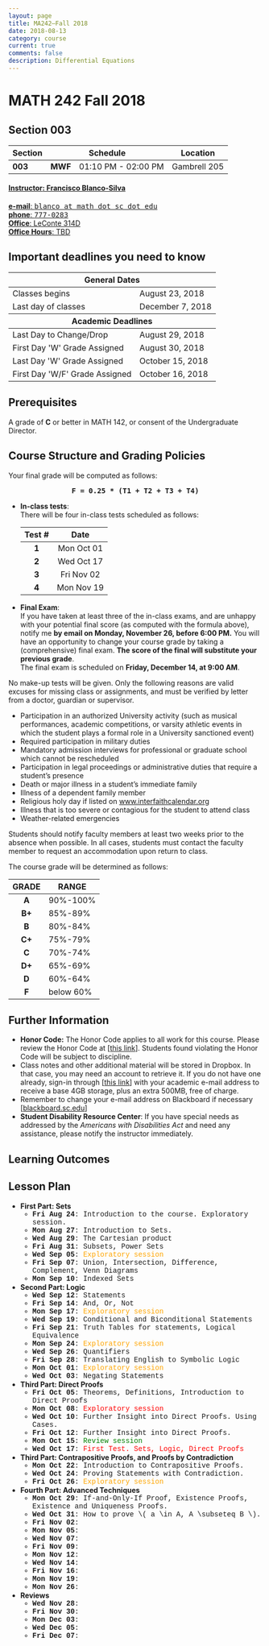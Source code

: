 ```yaml
---
layout: page
title: MA242—Fall 2018
date: 2018-08-13 
category: course
current: true  
comments: false
description: Differential Equations
---
```


# MATH 242 Fall 2018

## Section 003

<!-- Meeting Times -->

<div class="row">
	<div class="col-sm-2 col-lg-2"></div>
    <div class="col-sm-8 col-lg-8">
        <table class="table table-striped">
        <thead>
            <tr>
            	<th style="text-align:left;"><strong>Section</strong></th>
                <th style="text-align:center;" colspan="2"><strong>Schedule</strong></th>
                <th style="text-align:center;"><strong>Location</strong></th>
            </tr>
        </thead>
            <tr>
            	<td style="text-align:left;"><strong>003</strong></td>
                <td style="text-align:right;"><strong>MWF</strong></td>
                <td style="text-align:left;">01:10 PM - 02:00 PM</td>
                <td style="text-align:center;">Gambrell 205</td>
            </tr>
        </table>
    </div>
	<div class="col-sm-2 col-lg-2"></div>
</div>

<!-- Instructor information -->

<div class="row">
	<div class="col-sm-2 col-lg-2">
	</div>
	<div class="col-sm-8 col-lg-8">
		<div class="list-group">
            <a href="mailto:blanco@math.sc.edu" class="list-group-item">
                <h4 class="list-group-item-heading"><strong>Instructor</strong>: Francisco Blanco-Silva</h4>
                <p class="list-group-item-text">
                    <strong>e-mail</strong>: <tt>blanco at math dot sc dot edu</tt><br/>
                    <strong>phone</strong>: <tt>777-0283</tt><br/>
                    <strong>Office</strong>: LeConte 314D<br />
                    <strong>Office Hours</strong>: TBD
                </p>
            </a>
        </div>
	</div>	
	<div class="col-sm-2 col-lg-2">
	</div>
</div>



<!-- Textbook -->




## Important deadlines you need to know

<div class="row">
	<div class="col-sm-2 col-lg-2"></div>
	<div class="col-sm-8 col-lg-8">
		<table class="table table-striped">
			<thead>
				<tr>
					<th colspan="2">General Dates</th>
				</tr>
			</thead>
			<tbody>
				<tr>
					<td>Classes begins</td>
					<td>August 23, 2018</td>
				</tr>
				<tr>
					<td>Last day of classes</td>
					<td>December 7, 2018</td>
				</tr>
				<thead>
					<tr>
						<th colspan="2">Academic Deadlines</th>
					</tr>
				</thead>
				<tr>
					<td>Last Day to Change/Drop</td>
					<td>August 29, 2018</td>
				</tr>
				<tr>
					<td>First Day 'W' Grade Assigned</td>
					<td>August 30, 2018</td>
				</tr>
				<tr>
					<td>Last Day 'W' Grade Assigned</td>
					<td>October 15, 2018</td>
				</tr>
				<tr>
					<td>First Day 'W/F' Grade Assigned</td>
					<td>October 16, 2018</td>
				</tr>
			</tbody>
		</table>
	</div>
	<div class="col-sm-2 col-lg-2"></div>
</div>

## Prerequisites

A grade of **C** or better in MATH 142, or consent of the Undergraduate Director.

## Course Structure and Grading Policies

Your final grade will be computed as follows:

<div class="alert alert-warning" role="alert" style="text-align:center;">
    <strong><tt>F = 0.25 * (T1 + T2 + T3 + T4)</tt></strong>
</div>

<div class="row">
	<div class="col-sm-12 col-lg-12">
		<ul class="list-group">
			<li class="list-group-item">
			<strong>In-class tests</strong>:<br/>  
			There will be four in-class tests scheduled as follows:
				<div class="row">
					<div class="col-sm-4 col-lg-4">
					</div>
					<div class="col-sm-4 col-lg-4">
						<table class="table table-striped">
							<thead>
								<tr>
									<th>Test #</th>
									<th style="text-align: center;">Date</th>
								</tr>
							</thead>
							<tbody>
								<tr>
									<td align="center"><strong>1</strong></td>
									<td align="center">Mon Oct 01</td>
								</tr>
								<tr>
									<td align="center"><strong>2</strong></td>
									<td align="center">Wed Oct 17</td>
								</tr>
								<tr>
									<td align="center"><strong>3</strong></td>
									<td align="center">Fri Nov 02</td>
								</tr>
								<tr>
									<td align="center"><strong>4</strong></td>
									<td align="center">Mon Nov 19</td>
								</tr>
							</tbody>
						</table>
					</div>
					<div class="col-sm-4 col-lg-4">
					</div>
				</div>
			</li>
        	<li class="list-group-item">
        		<strong>Final Exam</strong>:<br/>
        		If you have taken at least three of the in-class exams, and are unhappy with your potential final score (as computed with the formula above), notify me <strong>by email on Monday, November 26, before 6:00 PM.</strong>  You will have an opportunity to change your course grade by taking a (comprehensive) final exam.  <strong>The score of the final will substitute your previous grade</strong>.<br/>
        		The final exam is scheduled on <strong>Friday, December 14, at 9:00 AM</strong>.
        	</li>
        </ul>
    </div>
</div>

<div class="alert alert-danger" role="alert">
    No make-up tests will be given. Only the following reasons are valid excuses for missing class or assignments, and must be verified by letter from a doctor, guardian or supervisor.
    <ul>
        <li> Participation in an authorized University activity (such as musical performances, academic competitions, or varsity athletic events in which the student plays a formal role in a University sanctioned event)</li>
        <li> Required participation in military duties</li>
        <li> Mandatory admission interviews for professional or graduate school which cannot be rescheduled</li>
        <li> Participation in legal proceedings or administrative duties that require a student’s presence</li>
        <li> Death or major illness in a student’s immediate family</li>
        <li> Illness of a dependent family member</li>
        <li> Religious holy day if listed on <a href="http://www.interfaithcalendar.org">www.interfaithcalendar.org</a></li>
        <li> Illness that is too severe or contagious for the student to attend class</li>
        <li> Weather-related emergencies</li>
    </ul>
    Students should notify faculty members at least two weeks prior to the absence when possible. In all cases, students must contact the faculty member to request an accommodation upon return to class.
</div>

The course grade will be determined as follows:

<div class="row">
    <div class="col-sm-4 col-lg-4">
    </div>
    <div class="col-sm-4 col-lg-4">
        <table class="table table-striped">
            <thead>
                <tr>
                    <th>GRADE</th>
                    <th>RANGE</th>
                </tr>
            </thead>
            <tbody>
                <tr>
                    <td align="center"><strong>A</strong></td>
                    <td>90%-100%</td>
                </tr>
                <tr>
                    <td align="center"><strong>B+</strong></td>
                    <td>85%-89%</td>
                </tr>
                <tr>
                    <td align="center"><strong>B</strong></td>
                    <td>80%-84%</td>
                </tr>
                <tr>
                    <td align="center"><strong>C+</strong></td>
                    <td>75%-79%</td>
                </tr>
                <tr>
                    <td align="center"><strong>C</strong></td>
                    <td>70%-74%</td>
                </tr>
                <tr>
                    <td align="center"><strong>D+</strong></td>
                    <td>65%-69%</td>
                </tr>
                <tr>
                    <td align="center"><strong>D</strong></td>
                    <td>60%-64%</td>
                </tr>
                <tr>
                    <td align="center"><strong>F</strong></td>
                    <td>below 60%</td>
                </tr>
            </tbody>
        </table>
    </div>
    <div class="col-sm-4 col-lg-4">
    </div>
</div>

## Further Information

<ul class="list-group">
    <li class="list-group-item">
    	<strong>Honor Code:</strong> The Honor Code applies to all work for this course.  Please review the Honor Code at [<a href="http://www.sc.edu/academicintegrity">this link</a>].  Students found violating the Honor Code will be subject to discipline.
    </li>
    <li class="list-group-item">
    	Class notes and other additional material will be stored in Dropbox. In that case, you may need an account to retrieve it. If you do not have one already, sign-in through [<a href="http://db.tt/Mtz4IUP">this link</a>] with your academic e-mail address to receive a base 4GB storage, plus an extra 500MB, free of charge.
    </li>
    <li class="list-group-item">
    	Remember to change your e-mail address on Blackboard if necessary [<a href="http://blackboard.sc.edu/">blackboard.sc.edu</a>]
    </li>
    <li class="list-group-item">
    	<strong>Student Disability Resource Center</strong>: If you have special needs as addressed by the <em>Americans with Disabilities Act</em> and need any assistance, please notify the instructor immediately.
    </li>
</ul>

## Learning Outcomes



<div class="well">
	<h2>Lesson Plan</h2>
	<ul class="list-group">
		<li class="list-group-item">
			<strong>First Part: Sets</strong>
			<ul style="font-family:Courier;" >
				<li>
					<strong>Fri Aug 24</strong>: Introduction to the course.  Exploratory session.
				</li>
				<li>
					<strong>Mon Aug 27</strong>: Introduction to Sets.
				</li>
				<li>
					<strong>Wed Aug 29</strong>: The Cartesian product
				</li>
				<li>
					<strong>Fri Aug 31</strong>: Subsets, Power Sets
				</li>
				<li>
					<strong>Wed Sep 05</strong>: <span style="color:orange;">Exploratory session</span>
				</li>
				<li>
					<strong>Fri Sep 07</strong>: Union, Intersection, Difference, Complement, Venn Diagrams
				</li>
				<li>
					<strong>Mon Sep 10</strong>: Indexed Sets
				</li>
			</ul>
		</li>
		<li class="list-group-item">
			<strong>Second Part: Logic</strong>			
			<ul style="font-family:Courier;">
				<li>
					<strong>Wed Sep 12</strong>: Statements
				</li>
				<li>
					<strong>Fri Sep 14</strong>: And, Or, Not
				</li>
				<li>
					<strong>Mon Sep 17</strong>: <span style="color:orange;">Exploratory session</span>
				</li>
				<li>
					<strong>Wed Sep 19</strong>: Conditional and Biconditional Statements
				</li>
				<li>
					<strong>Fri Sep 21</strong>: Truth Tables for statements, Logical Equivalence
				</li>
				<li>
					<strong>Mon Sep 24</strong>: <span style="color:orange;">Exploratory session</span>
				</li>
				<li>
					<strong>Wed Sep 26</strong>: Quantifiers
				</li>
				<li>
					<strong>Fri Sep 28</strong>: Translating English to Symbolic Logic
				</li>
				<li>
					<strong>Mon Oct 01</strong>: <span style="color:orange;">Exploratory session</span>
				</li>
				<li>
					<strong>Wed Oct 03</strong>: Negating Statements
				</li>
			</ul>
		<li class="list-group-item">
			<strong>Third Part: Direct Proofs</strong>
			<ul style="font-family:Courier;">
				<li>
					<strong>Fri Oct 05</strong>: Theorems, Definitions, Introduction to Direct Proofs
				</li>
				<li>
					<strong>Mon Oct 08</strong>: <span style="color:red;">Exploratory session</span>
				</li>
				<li>
					<strong>Wed Oct 10</strong>: Further Insight into Direct Proofs. Using Cases.
				</li>
				<li>
					<strong>Fri Oct 12</strong>: Further Insight into Direct Proofs.
				</li>
				<li>
					<strong>Mon Oct 15</strong>: <span style="color:green;">Review session</span>
				</li>
				<li>
					<strong>Wed Oct 17</strong>: <span style="color:red;">First Test. Sets, Logic, Direct Proofs</span>
				</li>
			</ul>
		<li class="list-group-item">
			<strong>Third Part: Contrapositive Proofs, and Proofs by Contradiction</strong>
			<ul style="font-family:Courier;" >				
				<li>
					<strong>Mon Oct 22</strong>: Introduction to Contrapositive Proofs. 
				</li>
				<li>
					<strong>Wed Oct 24</strong>: Proving Statements with Contradiction.
				</li>
				<li>
					<strong>Fri Oct 26</strong>: <span style="color:orange;">Exploratory session</span>
				</li>
			</ul>
		<li class="list-group-item">
			<strong>Fourth Part: Advanced Techniques</strong>
			<ul style="font-family:Courier;" >				
				<li>
					<strong>Mon Oct 29</strong>: If-and-Only-If Proof, Existence Proofs, Existence and Uniqueness Proofs.
				</li>
				<li>
					<strong>Wed Oct 31</strong>: How to prove \( a \in A, A \subseteq B \). 
				</li>
				<li>
					<strong>Fri Nov 02</strong>: 
				</li>
				<li>
					<strong>Mon Nov 05</strong>: 
				</li>
				<li>
					<strong>Wed Nov 07</strong>: 
				</li>
				<li>
					<strong>Fri Nov 09</strong>: 
				</li>
				<li>
					<strong>Mon Nov 12</strong>: 
				</li>
				<li>
					<strong>Wed Nov 14</strong>: 
				</li>
				<li>
					<strong>Fri Nov 16</strong>: 
				</li>
				<li>
					<strong>Mon Nov 19</strong>: 
				</li>
				<li>
					<strong>Mon Nov 26</strong>: 
				</li>
			</ul>
		</li>
		<li class="list-group-item">
			<strong>Reviews</strong>
			<ul style="font-family:Courier;" >
				<li>	
					<strong>Wed Nov 28</strong>: 
				</li>
				<li>
					<strong>Fri Nov 30</strong>: 
				</li>
				<li>
					<strong>Mon Dec 03</strong>:  
				</li>
				<li>
					<strong>Wed Dec 05</strong>: 
				</li>
				<li>
					<strong>Fri Dec 07</strong>: 
				</li>
			</ul>
		</li>
	</ul>
</div>
